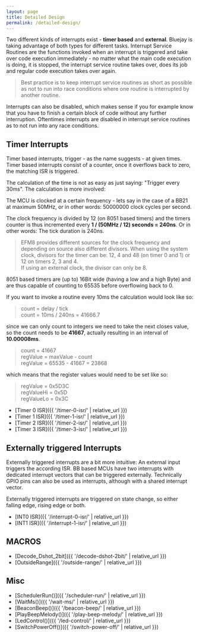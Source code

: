 ```yaml
---
layout: page
title: Detailed Design
permalink: /detailed-design/
---
```


Two different kinds of interrupts exist - **timer based** and **external**. Bluejay is taking advantage of both types for different tasks. Interrupt Service Routines are the functions invoked when an interrupt is triggered and take over code execution immediately - no matter what the main code execution is doing, it is stopped, the interrupt service routine takes over, does its job and regular code execution takes over again.

> Best practice is to keep interrupt service routines as short as possible as not to run into race conditions where one routine is interrupted by another routine.

Interrupts can also be disabled, which makes sense if you for example know that you have to finish a certain block of code without any further interruption. Oftentimes interrupts are disabled in interrupt service routines as to not run into any race conditions.

## Timer Interrupts
Timer based interrupts, trigger - as the name suggests - at given times. Timer based interrupts consist of a counter, once it overflows back to zero, the matching ISR is triggered.

The calculation of the time is not as easy as just saying: "Trigger every 30ms". The calculation is more involved:

The MCU is clocked at a certain frequency - lets say in the case of a BB21 at maximum 50MHz, or in other words: 50000000 clock cycles per second.

The clock frequency is divided by 12 (on 8051 based timers) and the timers counter is thus incremented every **1 / (50MHz / 12) seconds = 240ns**. Or in other words: The tick duration is 240ns.

> EFM8 provides different sources for the clock frequency and depending on source also different divisors. When using the system clock, divisors for the timer can be: 12, 4 and 48 (on timer 0 and 1) or 12 on timers 2, 3 and 4. <br/>
If using an external clock, the divisor can only be 8.

8051 based timers are (up to) 16Bit wide (having a low and a high Byte) and are thus capable of counting to 65535 before overflowing back to 0.

If you want to invoke a routine every 10ms the calculation would look like so:

> count = delay / tick<br/>
> count = 10ms / 240ns = 41666.7

since we can only count to integers we need to take the next closes value, so the count needs to be **41667**, actually resulting in an interval of **10.00008ms**.

> count = 41667<br/>
> regValue = maxValue - count<br/>
> regValue = 65535 - 41667 = 23868

which means that the register values would need to be set like so:
> regValue = 0x5D3C <br/>
> regValueHi = 0x5D <br/>
> regValueLo = 0x3C

* [Timer 0 ISR]({{ '/timer-0-isr/' | relative_url }})
* [Timer 1 ISR]({{ '/timer-1-isr/' | relative_url }})
* [Timer 2 ISR]({{ '/timer-2-isr/' | relative_url }})
* [Timer 3 ISR]({{ '/timer-3-isr/' | relative_url }})

## Externally triggered Interrupts
Externally triggered interrupts are a bit more intuitive: An external input triggers the according ISR. BB based MCUs have two interrupts with dedicated interrupt vectors that can be triggered externally. Technically GPIO pins can also be used as interrupts, although with a shared interrupt vector.

Externally triggered interrupts are triggered on state change, so either falling edge, rising edge or both.

* [INT0 ISR]({{ '/interrupt-0-isr/' | relative_url }})
* [INT1 ISR]({{ '/interrupt-1-isr/' | relative_url }})

## MACROS
* [Decode_Dshot_2bit]({{ '/decode-dshot-2bit/' | relative_url }})
* [OutsideRange]({{ '/outside-range/' | relative_url }})

## Misc
* [SchedulerRun()]({{ '/scheduler-run/' | relative_url }})
* [WaitMs()]({{ '/wait-ms/' | relative_url }})
* [BeaconBeep()]({{ '/beacon-beep/' | relative_url }})
* [PlayBeepMelody()]({{ '/play-beep-melody/' | relative_url }})
* [LedControl()]({{ '/led-control/' | relative_url }})
* [SwitchPowerOff()]({{ '/switch-power-off/' | relative_url }})

